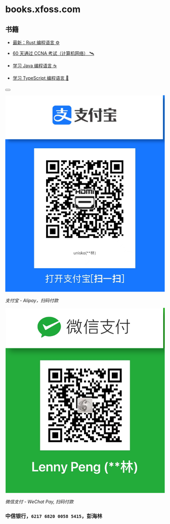 # books.xfoss.com

## 书籍

- [最新：Rust 编程语言 ⚙️](https://rust-lang.xfoss.com/)

- [60 天通过 CCNA 考试（计算机网络） 🛰️](https://ccna.xfoss.com/)

- [学习 Java 编程语言 ☕️](https://java-lang.xfoss.com/)

- [学习 TypeScript 编程语言 📃](https://ts-lang.xfoss.com/)


<button class="section" target="payments" hide="打赏, donation 💰" show="打赏，donation 💰"></button>

<!--sec data-title="付款方式/Payments" data-id="payments" data-show=false ces-->


![支付宝-Alipay](alipay-laxers.png)

*支付宝 - Alipay，扫码付款*




![微信支付-WeChat Pay](wechat-pay-lenny.png)

*微信支付 - WeChat Pay, 扫码付款*


### 中信银行，`6217 6820 0058 5415`，彭海林

<!--endsec-->

